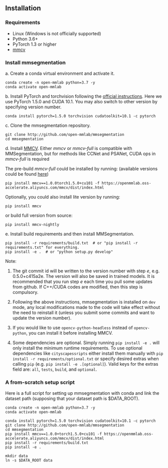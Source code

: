## Installation

### Requirements

- Linux (Windows is not officially supported)
- Python 3.6+
- PyTorch 1.3 or higher
- [mmcv](https://github.com/open-mmlab/mmcv)

### Install mmsegmentation

a. Create a conda virtual environment and activate it.

```shell
conda create -n open-mmlab python=3.7 -y
conda activate open-mmlab
```

b. Install PyTorch and torchvision following the [official instructions](https://pytorch.org/).
Here we use PyTorch 1.5.0 and CUDA 10.1.
You may also switch to other version by specifying version number.

```shell
conda install pytorch=1.5.0 torchvision cudatoolkit=10.1 -c pytorch
```

c. Clone the mmsegmentation repository.

```shell
git clone http://github.com/open-mmlab/mmsegmentation
cd mmsegmentation
```

d. Install [MMCV](https://mmcv.readthedocs.io/en/latest/).
Either *mmcv* or *mmcv-full* is compatible with MMSegmentation, but for methods like CCNet and PSANet, CUDA ops in *mmcv-full* is required

The pre-build *mmcv-full* could be installed by running: (available versions could be found [here](https://mmcv.readthedocs.io/en/latest/#install-with-pip))
```
pip install mmcv==1.0.0torch1.5.0+cu101 -f https://openmmlab.oss-accelerate.aliyuncs.com/mmcv/dist/index.html
```

Optionally, you could also install lite version by running:
```
pip install mmcv
```
or build full version from source:
```
pip install mmcv-nightly
```

e. Install build requirements and then install MMSegmentation.

```shell
pip install -r requirements/build.txt  # or "pip install -r requirements.txt" for everything.
pip install -e .  # or "python setup.py develop"
```

Note:

1. The git commit id will be written to the version number with step *e*, e.g. 0.5.0+c415a2e. The version will also be saved in trained models.
It is recommended that you run step *e* each time you pull some updates from github. If C++/CUDA codes are modified, then this step is compulsory.

2. Following the above instructions, mmsegmentation is installed on `dev` mode, any local modifications made to the code will take effect without the need to reinstall it (unless you submit some commits and want to update the version number).

3. If you would like to use `opencv-python-headless` instead of `opencv-python`,
you can install it before installing MMCV.

4. Some dependencies are optional. Simply running `pip install -e .` will only install the minimum runtime requirements.
To use optional dependencies like `cityscapessripts`  either install them manually with `pip install -r requirements/optional.txt` or specify desired extras when calling `pip` (e.g. `pip install -e .[optional]`). Valid keys for the extras field are: `all`, `tests`, `build`, and `optional`.


### A from-scratch setup script

Here is a full script for setting up mmsegmentation with conda and link the dataset path (supposing that your dataset path is $DATA_ROOT).

```shell
conda create -n open-mmlab python=3.7 -y
conda activate open-mmlab

conda install pytorch=1.5.0 torchvision cudatoolkit=10.1 -c pytorch
git clone http://github.com/open-mmlab/mmsegmentation
cd mmsegmentation
pip install mmcv==1.0.0+torch1.5.0+cu101 -f https://openmmlab.oss-accelerate.aliyuncs.com/mmcv/dist/index.html
pip install -r requirements/build.txt
pip install -e .

mkdir data
ln -s $DATA_ROOT data
```

